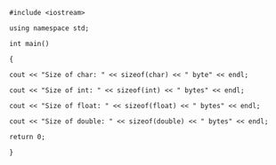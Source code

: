     #include <iostream>

    using namespace std;

    int main() 

    {  
  
    cout << "Size of char: " << sizeof(char) << " byte" << endl;

    cout << "Size of int: " << sizeof(int) << " bytes" << endl;

    cout << "Size of float: " << sizeof(float) << " bytes" << endl;

    cout << "Size of double: " << sizeof(double) << " bytes" << endl;

    return 0;

    } 
